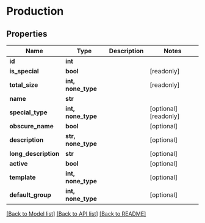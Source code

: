 # Production


## Properties
Name | Type | Description | Notes
------------ | ------------- | ------------- | -------------
**id** | **int** |  | 
**is_special** | **bool** |  | [readonly] 
**total_size** | **int, none_type** |  | [readonly] 
**name** | **str** |  | 
**special_type** | **int, none_type** |  | [optional] [readonly] 
**obscure_name** | **bool** |  | [optional] 
**description** | **str, none_type** |  | [optional] 
**long_description** | **str** |  | [optional] 
**active** | **bool** |  | [optional] 
**template** | **int, none_type** |  | [optional] 
**default_group** | **int, none_type** |  | [optional] 

[[Back to Model list]](../#documentation-for-models) [[Back to API list]](../#documentation-for-api-endpoints) [[Back to README]](../)


